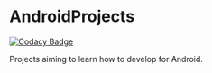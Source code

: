 # AndroidProjects

[![Codacy Badge](https://api.codacy.com/project/badge/Grade/d93a9a4677924980b4f114bf40ff9185)](https://app.codacy.com/app/LeoMartinsBDS/AndroidProjects?utm_source=github.com&utm_medium=referral&utm_content=LeoMartinsBDS/AndroidProjects&utm_campaign=Badge_Grade_Dashboard)

Projects aiming to learn how to develop for Android.
